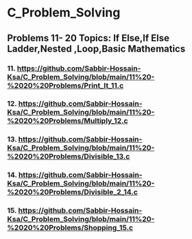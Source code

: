 # C_Problem_Solving
## Problems 11- 20 Topics: If Else,If Else Ladder,Nested ,Loop,Basic Mathematics 
### 11. https://github.com/Sabbir-Hossain-Ksa/C_Problem_Solving/blob/main/11%20-%2020%20Problems/Print_It_11.c
### 12. https://github.com/Sabbir-Hossain-Ksa/C_Problem_Solving/blob/main/11%20-%2020%20Problems/Multiply_12.c
### 13. https://github.com/Sabbir-Hossain-Ksa/C_Problem_Solving/blob/main/11%20-%2020%20Problems/Divisible_13.c
### 14. https://github.com/Sabbir-Hossain-Ksa/C_Problem_Solving/blob/main/11%20-%2020%20Problems/Divisible_2_14.c
### 15. https://github.com/Sabbir-Hossain-Ksa/C_Problem_Solving/blob/main/11%20-%2020%20Problems/Shopping_15.c
